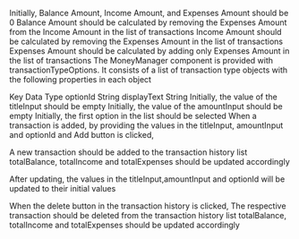 Initially, Balance Amount, Income Amount, and Expenses Amount should be 0
Balance Amount should be calculated by removing the Expenses Amount from the Income Amount in the list of transactions
Income Amount should be calculated by removing the Expenses Amount in the list of transactions
Expenses Amount should be calculated by adding only Expenses Amount in the list of transactions
The MoneyManager component is provided with transactionTypeOptions. It consists of a list of transaction type objects with the following properties in each object

Key	Data Type
optionId	String
displayText	String
Initially, the value of the titleInput should be empty
Initially, the value of the amountInput should be empty
Initially, the first option in the list should be selected
When a transaction is added, by providing the values in the titleInput, amountInput and optionId and Add button is clicked,

A new transaction should be added to the transaction history list
totalBalance, totalIncome and totalExpenses should be updated accordingly

After updating, the values in the titleInput,amountInput and optionId will be updated to their initial values

When the delete button in the transaction history is clicked,
The respective transaction should be deleted from the transaction history list
totalBalance, totalIncome and totalExpenses should be updated accordingly

